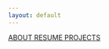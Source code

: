 ```yaml
---
layout: default
---
```


<link rel="stylesheet" href="assets/css/home.css" />


<div class="column-container">
    <a href="./about.html" class="column img1">
        <span>ABOUT</span>
    </a>
    <a href="./resume.html" class="column img2">
        <span>RESUME</span>
    </a>
    <a href="projects/projects.html" class="column img3">
        <span>PROJECTS</span>
    </a>
</div>
